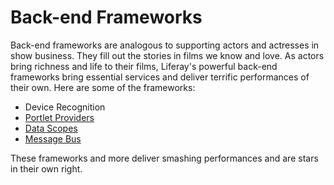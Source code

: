 # Back-end Frameworks [](id=back-end-frameworks)

Back-end frameworks are analogous to supporting actors and actresses in show
business. They fill out the stories in films we know and love. As actors bring
richness and life to their films, Liferay's powerful back-end frameworks bring
essential services and deliver terrific performances of their own. Here are some
of the frameworks:

- Device Recognition
- [Portlet Providers](/develop/tutorials/-/knowledge_base/7-1/portlet-providers)
- [Data Scopes](/develop/tutorials/-/knowledge_base/7-1/data-scopes)
- [Message Bus](/develop/tutorials/-/knowledge_base/7-1/message-bus)

These frameworks and more deliver smashing performances and are stars in their
own right. 
